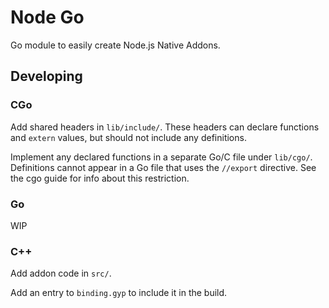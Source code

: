 # Node Go

Go module to easily create Node.js Native Addons.

## Developing

### CGo

Add shared headers in `lib/include/`. These headers can declare functions and
`extern` values, but should not include any definitions.

Implement any declared functions in a separate Go/C file under `lib/cgo/`.
Definitions cannot appear in a Go file that uses the `//export` directive. See
the cgo guide for info about this restriction.

### Go

WIP

### C++

Add addon code in `src/`.

Add an entry to `binding.gyp` to include it in the build.

